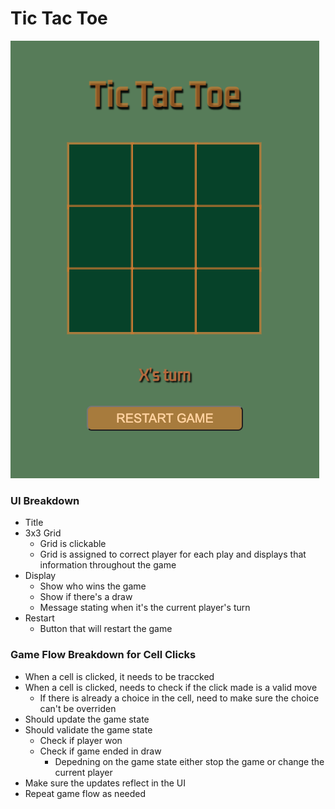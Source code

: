 # Tic Tac Toe

<img src="images/tictactoe.png" alt="Image of Tic Tac Toe Design">

### UI Breakdown
- Title
- 3x3 Grid
    - Grid is clickable
    - Grid is assigned to correct player for each play and displays that information throughout the game
- Display
    - Show who wins the game
    - Show if there's a draw
    - Message stating when it's the current player's turn
- Restart
    - Button that will restart the game

### Game Flow Breakdown for Cell Clicks
- When a cell is clicked, it needs to be traccked
- When a cell is clicked, needs to check if the click made is a valid move
    - If there is already a choice in the cell, need to make sure the choice can't be overriden
- Should update the game state
- Should validate the game state
    - Check if player won
    - Check if game ended in draw
        - Depedning on the game state either stop the game or change the current player
- Make sure the updates reflect in the UI
- Repeat game flow as needed
    
